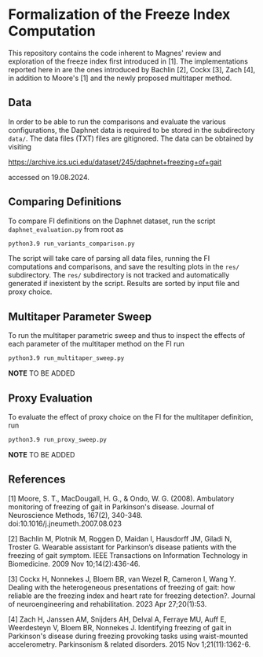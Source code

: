 # Formalization of the Freeze Index Computation

This repository contains the code inherent to Magnes' review and exploration of the freeze index first introduced
in [1]. The implementations reported here in are the ones introduced by Bachlin [2], Cockx [3], Zach [4], in addition
to Moore's [1] and the newly proposed multitaper method.

## Data
In order to be able to run the comparisons and evaluate the various configurations, the Daphnet data is required to
be stored in the subdirectory `data/`. The data files (TXT) files are gitignored. The data can be obtained by visiting

https://archive.ics.uci.edu/dataset/245/daphnet+freezing+of+gait

accessed on 19.08.2024.

## Comparing Definitions
To compare FI definitions on the Daphnet dataset, run the script `daphnet_evaluation.py` from root as
```bash
python3.9 run_variants_comparison.py
```
The script will take care of parsing all data files, running the FI computations and comparisons, and save the
resulting plots in the `res/` subdirectory. The `res/` subdirectory is not tracked and automatically generated
if inexistent by the script. Results are sorted by input file and proxy choice.

## Multitaper Parameter Sweep
To run the multitaper parametric sweep and thus to inspect the effects of each parameter of the multitaper method
on the FI run
```bash
python3.9 run_multitaper_sweep.py
```
**NOTE** TO BE ADDED

## Proxy Evaluation
To evaluate the effect of proxy choice on the FI for the multitaper definition, run
```bash
python3.9 run_proxy_sweep.py
```
**NOTE** TO BE ADDED

## References
[1] Moore, S. T., MacDougall, H. G., & Ondo, W. G. (2008). Ambulatory monitoring of freezing of gait in Parkinson's disease. Journal of Neuroscience Methods, 167(2), 340-348. doi:10.1016/j.jneumeth.2007.08.023

[2] Bachlin M, Plotnik M, Roggen D, Maidan I, Hausdorff JM, Giladi N, Troster G. Wearable assistant for Parkinson’s disease patients with the freezing of gait symptom. IEEE Transactions on Information Technology in Biomedicine. 2009 Nov 10;14(2):436-46.

[3] Cockx H, Nonnekes J, Bloem BR, van Wezel R, Cameron I, Wang Y. Dealing with the heterogeneous presentations of freezing of gait: how reliable are the freezing index and heart rate for freezing detection?. Journal of neuroengineering and rehabilitation. 2023 Apr 27;20(1):53.

[4] Zach H, Janssen AM, Snijders AH, Delval A, Ferraye MU, Auff E, Weerdesteyn V, Bloem BR, Nonnekes J. Identifying freezing of gait in Parkinson's disease during freezing provoking tasks using waist-mounted accelerometry. Parkinsonism & related disorders. 2015 Nov 1;21(11):1362-6.